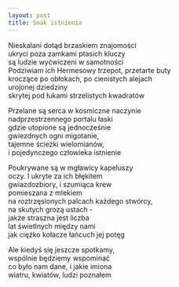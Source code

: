 ```yaml
---
layout: post
title: Smak istnienia
---
```


Nieskalani dotąd brzaskiem znajomości   
ukryci poza zamkami ptasich kluczy   
są ludzie wyćwiczeni w samotności   
Podziwiam ich Hermesowy trzepot, przetarte buty   
kroczące po obłokach, po cienistych alejach   
urojonej dziedziny   
skrytej pod łukami strzelistych kwadratów   
   
Przelane są serca w kosmiczne naczynie   
nadprzestrzennego portalu łaski   
gdzie utopione są jednocześnie   
gwiezdnych ogni migotanie,   
tajemne ścieżki wielomianów,   
i pojedynczego człowieka istnienie   
   
Poukrywane są w mgławicy kapeluszy   
oczy. I ukryte za ich błękitem   
gwiazdozbiory, i szumiąca krew   
pomieszana z mlekiem   
na roztrzęsionych palcach każdego stwórcy,   
na skutych grozą ustach -   
jakże straszna jest liczba   
lat świetlnych między nami   
jak ciężko kołacze łańcuch jej potęg   
   
Ale kiedyś się jeszcze spotkamy,   
wspólnie będziemy wspominać   
co było nam dane, i jakie imiona   
wiatru, kwiatów, ludzi poznałem   
